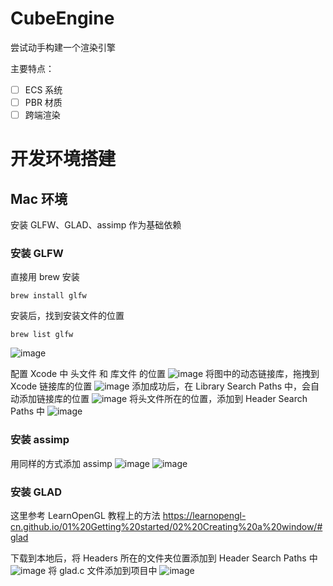 # CubeEngine
尝试动手构建一个渲染引擎

主要特点：
- [ ] ECS 系统
- [ ] PBR 材质
- [ ] 跨端渲染

# 开发环境搭建
## Mac 环境
安装 GLFW、GLAD、assimp 作为基础依赖

### 安装 GLFW
直接用 brew 安装
```
brew install glfw
```
安装后，找到安装文件的位置
```
brew list glfw
```
![image](https://user-images.githubusercontent.com/13034272/128997575-cad5e121-1ff1-41cc-a61c-01234cc4a064.png)

配置 Xcode 中 头文件 和 库文件 的位置
![image](https://user-images.githubusercontent.com/13034272/128997520-991892bf-2946-4e1a-9eb7-aaa4c4d80757.png)
将图中的动态链接库，拖拽到 Xcode 链接库的位置
![image](https://user-images.githubusercontent.com/13034272/128998006-0886a08e-624b-45f3-8d21-1904a0d48a18.png)
添加成功后，在 Library Search Paths 中，会自动添加链接库的位置
![image](https://user-images.githubusercontent.com/13034272/128998177-62c20898-9a05-413f-b125-446410506b47.png)
将头文件所在的位置，添加到 Header Search Paths 中
![image](https://user-images.githubusercontent.com/13034272/128998385-fa2a129c-ee5d-44f8-a855-ddaf8669f07f.png)

### 安装 assimp
用同样的方式添加 assimp
![image](https://user-images.githubusercontent.com/13034272/128998664-191ec69d-184d-45d9-91d5-c1da77699d10.png)
![image](https://user-images.githubusercontent.com/13034272/128998797-d9593e95-212b-4789-a9ce-9bd27997096a.png)

### 安装 GLAD
这里参考 LearnOpenGL 教程上的方法
https://learnopengl-cn.github.io/01%20Getting%20started/02%20Creating%20a%20window/#glad

下载到本地后，将 Headers 所在的文件夹位置添加到 Header Search Paths 中
![image](https://user-images.githubusercontent.com/13034272/129000394-8b1ec59d-1390-4fea-b141-62d355c79a7c.png)
将 glad.c 文件添加到项目中
![image](https://user-images.githubusercontent.com/13034272/129000848-c61660d9-d2a7-4455-944d-aa31887e31f0.png)

